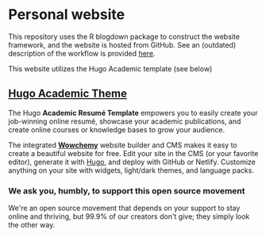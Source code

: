 # Personal website

This repository uses the R blogdown package to construct the website framework, and the website is hosted from GitHub. See an (outdated) description of the workflow is provided [here](https://www.dsquintana.blog/free-website-in-r-easy/). 

This website utilizes the Hugo Academic template (see below)

## [Hugo Academic Theme](https://github.com/wowchemy/starter-hugo-academic)

The Hugo **Academic Resumé Template** empowers you to easily create your job-winning online resumé, showcase your academic publications, and create online courses or knowledge bases to grow your audience.

The integrated [**Wowchemy**](https://wowchemy.com) website builder and CMS makes it easy to create a beautiful website for free. Edit your site in the CMS (or your favorite editor), generate it with [Hugo](https://github.com/gohugoio/hugo), and deploy with GitHub or Netlify. Customize anything on your site with widgets, light/dark themes, and language packs.

### We ask you, humbly, to support this open source movement

We're an open source movement that depends on your support to stay online and thriving, but 99.9% of our creators don't give; they simply look the other way.
